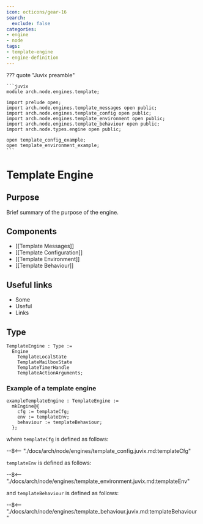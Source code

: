 ```yaml
---
icon: octicons/gear-16
search:
  exclude: false
categories:
- engine
- node
tags:
- template-engine
- engine-definition
---
```


??? quote "Juvix preamble"

    ```juvix
    module arch.node.engines.template;

    import prelude open;
    import arch.node.engines.template_messages open public;
    import arch.node.engines.template_config open public;
    import arch.node.engines.template_environment open public;
    import arch.node.engines.template_behaviour open public;
    import arch.node.types.engine open public;

    open template_config_example;
    open template_environment_example;
    ```

# Template Engine

## Purpose

Brief summary of the purpose of the engine.

## Components

- [[Template Messages]]
- [[Template Configuration]]
- [[Template Environment]]
- [[Template Behaviour]]

## Useful links

- Some
- Useful
- Links

## Type

<!-- --8<-- [start:TemplateEngine] -->
```juvix
TemplateEngine : Type :=
  Engine
    TemplateLocalState
    TemplateMailboxState
    TemplateTimerHandle
    TemplateActionArguments;
```
<!-- --8<-- [end:TemplateEngine] -->

### Example of a template engine

<!-- --8<-- [start:exampleTemplateEngine] -->
```juvix
exampleTemplateEngine : TemplateEngine :=
  mkEngine@{
    cfg := templateCfg;
    env := templateEnv;
    behaviour := templateBehaviour;
  };
```
<!-- --8<-- [end:exampleTemplateEngine] -->

where `templateCfg` is defined as follows:

--8<-- "./docs/arch/node/engines/template_config.juvix.md:templateCfg"

`templateEnv` is defined as follows:

--8<-- "./docs/arch/node/engines/template_environment.juvix.md:templateEnv"

and `templateBehaviour` is defined as follows:

--8<-- "./docs/arch/node/engines/template_behaviour.juvix.md:templateBehaviour"
